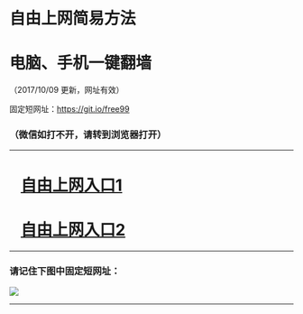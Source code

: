 ﻿# 自由上网简易方法

# 电脑、手机一键翻墙

（2017/10/09 更新，网址有效）

固定短网址：https://git.io/free99

### （微信如打不开，请转到浏览器打开）


***





# &nbsp;&nbsp; <a href="http://ft3244310307.fwq-tz-1001.info/fwqtz01.html?t=100900130209 " target="_blank">自由上网入口1</a>
# &nbsp;&nbsp; <a href="http://ft2499114103.fwq-tz-1002.info/fwqtz02.html?t=100900126292 " target="_blank">自由上网入口2</a>
***

### 请记住下图中固定短网址：

<img src="https://s3-us-west-2.amazonaws.com/fwq-1001/yjfq-20170905okok.png" /> 


***

